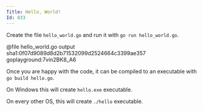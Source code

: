 ```yaml
---
Title: Hello, World!
Id: 833
---
```

Create the file `hello_world.go` and run it with `go run hello_world.go`.

@file hello_world.go output sha1:0f07d9089d8d2b71532099d2524664c3399ae357 goplayground:7vin2BK8_A6

Once you are happy with the code, it can be compiled to an executable with `go build hello.go`.

On Windows this will create `hello.exe` executable.

On every other OS, this will create `./hello` executable.
